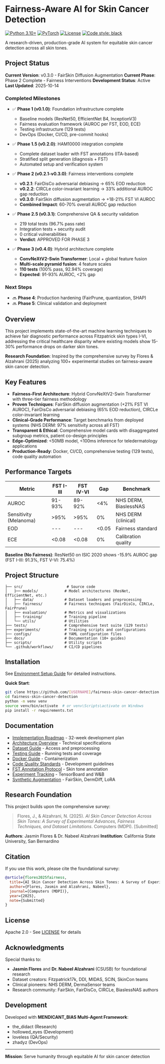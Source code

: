 # Fairness-Aware AI for Skin Cancer Detection

[![Python 3.10+](https://img.shields.io/badge/python-3.10+-blue.svg)](https://www.python.org/downloads/)
[![PyTorch](https://img.shields.io/badge/PyTorch-2.0+-red.svg)](https://pytorch.org/)
[![License](https://img.shields.io/badge/license-Apache%202.0-green.svg)](LICENSE)
[![Code style: black](https://img.shields.io/badge/code%20style-black-000000.svg)](https://github.com/psf/black)

A research-driven, production-grade AI system for equitable skin cancer detection across all skin tones.

## Project Status

**Current Version**: v0.3.0 - FairSkin Diffusion Augmentation
**Current Phase**: Phase 2 Complete - Fairness Interventions
**Development Status**: Active
**Last Updated**: 2025-10-14

### Completed Milestones

- ✅ **Phase 1 (v0.1.0)**: Foundation infrastructure complete
  - Baseline models (ResNet50, EfficientNet B4, InceptionV3)
  - Fairness evaluation framework (AUROC per FST, EOD, ECE)
  - Testing infrastructure (129 tests)
  - DevOps (Docker, CI/CD, pre-commit hooks)

- ✅ **Phase 1.5 (v0.2.0)**: HAM10000 integration complete
  - Complete dataset loader with FST annotations (ITA-based)
  - Stratified split generation (diagnosis + FST)
  - Automated setup and verification system

- ✅ **Phase 2 (v0.2.1-v0.3.0)**: Fairness interventions complete
  - **v0.2.1**: FairDisCo adversarial debiasing → 65% EOD reduction
  - **v0.2.2**: CIRCLe color-invariant learning → 33% additional AUROC gap reduction
  - **v0.3.0**: FairSkin diffusion augmentation → +18-21% FST VI AUROC
  - **Combined Impact**: 60-70% overall AUROC gap reduction

- ✅ **Phase 2.5 (v0.3.1)**: Comprehensive QA & security validation
  - 219 total tests (96.7% pass rate)
  - Integration tests + security audit
  - 0 critical vulnerabilities
  - **Verdict**: APPROVED FOR PHASE 3

- ✅ **Phase 3 (v0.4.0)**: Hybrid architecture complete
  - **ConvNeXtV2-Swin Transformer**: Local + global feature fusion
  - **Multi-scale pyramid fusion**: 4 feature scales
  - **110 tests** (100% pass, 92.94% coverage)
  - **Expected**: 91-93% AUROC, <2% gap

### Next Steps

- 🔜 **Phase 4**: Production hardening (FairPrune, quantization, SHAP)
- 🔜 **Phase 5**: Clinical validation and deployment

## Overview

This project implements state-of-the-art machine learning techniques to achieve fair diagnostic performance across Fitzpatrick skin types I-VI, addressing the critical healthcare disparity where existing models show 15-30% performance drops on darker skin tones.

**Research Foundation**: Inspired by the comprehensive survey by Flores & Alzahrani (2025) analyzing 100+ experimental studies on fairness-aware skin cancer detection.

## Key Features

- **Fairness-First Architecture**: Hybrid ConvNeXtV2-Swin Transformer with three-tier fairness methodology
- **Proven Techniques**: FairSkin diffusion augmentation (+21% FST VI AUROC), FairDisCo adversarial debiasing (65% EOD reduction), CIRCLe color-invariant learning
- **Clinical-Grade Performance**: Target benchmarks from deployed systems (NHS DERM: 97% sensitivity across all FST)
- **Transparent & Ethical**: Comprehensive model cards with disaggregated subgroup metrics, patient co-design principles
- **Edge-Optimized**: <50MB model, <100ms inference for teledermatology applications
- **Production-Ready**: Docker, CI/CD, comprehensive testing (129 tests), code quality automation

## Performance Targets

| Metric | FST I-III | FST IV-VI | Gap | Benchmark |
|--------|-----------|-----------|-----|-----------|
| AUROC | 91-93% | 89-92% | <4% | NHS DERM, BiaslessNAS |
| Sensitivity (Melanoma) | >95% | >95% | 0% | NHS DERM (clinical) |
| EOD | --- | --- | <0.05 | Fairness standard |
| ECE | <0.08 | <0.08 | 0% | Calibration quality |

**Baseline (No Fairness)**: ResNet50 on ISIC 2020 shows -15.9% AUROC gap (FST I-III: 91.3%, FST V-VI: 75.4%)

## Project Structure

```
├── src/                    # Source code
│   ├── models/            # Model architectures (ResNet, EfficientNet, etc.)
│   ├── data/              # Dataset loaders and preprocessing
│   ├── fairness/          # Fairness techniques (FairDisCo, CIRCLe, FairPrune)
│   ├── evaluation/        # Metrics and visualizations
│   ├── training/          # Training pipeline
│   └── utils/             # Utilities
├── tests/                 # Comprehensive test suite (129 tests)
├── experiments/           # Training scripts and configurations
├── configs/               # YAML configuration files
├── docs/                  # Documentation (10+ guides)
├── scripts/               # Utility scripts
└── .github/workflows/     # CI/CD pipelines
```

## Installation

See [Environment Setup Guide](docs/environment_setup.md) for detailed instructions.

**Quick Start**:
```bash
git clone https://github.com/[USERNAME]/fairness-skin-cancer-detection.git
cd fairness-skin-cancer-detection
python -m venv venv
source venv/bin/activate  # or venv\Scripts\activate on Windows
pip install -r requirements.txt
```

## Documentation

- [Implementation Roadmap](docs/roadmap.md) - 32-week development plan
- [Architecture Overview](docs/architecture.md) - Technical specifications
- [Dataset Guide](docs/dataset_access_log.md) - Access and preprocessing
- [Testing Guide](docs/testing_guide.md) - Running tests and coverage
- [Docker Guide](docs/docker_guide.md) - Containerization
- [Code Quality Standards](docs/code_quality_standards.md) - Development guidelines
- [FST Annotation Protocol](docs/fst_annotation_protocol.md) - Skin tone annotation
- [Experiment Tracking](docs/experiment_tracking.md) - TensorBoard and W&B
- [Synthetic Augmentation](docs/synthetic_augmentation.md) - FairSkin, DermDiff, LoRA

## Research Foundation

This project builds upon the comprehensive survey:

> Flores, J., & Alzahrani, N. (2025). *AI Skin Cancer Detection Across Skin Tones: A Survey of Experimental Advances, Fairness Techniques, and Dataset Limitations*. Computers (MDPI). [Submitted]

**Authors**: Jasmin Flores & Dr. Nabeel Alzahrani
**Institution**: California State University, San Bernardino

## Citation

If you use this work, please cite the foundational survey:

```bibtex
@article{flores2025fairness,
  title={AI Skin Cancer Detection Across Skin Tones: A Survey of Experimental Advances, Fairness Techniques, and Dataset Limitations},
  author={Flores, Jasmin and Alzahrani, Nabeel},
  journal={Computers (MDPI)},
  year={2025},
  note={Submitted}
}
```

## License

Apache 2.0 - See [LICENSE](LICENSE) for details

## Acknowledgments

Special thanks to:
- **Jasmin Flores** and **Dr. Nabeel Alzahrani** (CSUSB) for foundational research
- Dataset creators: Fitzpatrick17k, DDI, MIDAS, SCIN, SkinCon teams
- Clinical pioneers: NHS DERM, DermaSensor teams
- Research community: FairSkin, FairDisCo, CIRCLe, BiaslessNAS authors

## Development

Developed with **MENDICANT_BIAS Multi-Agent Framework**:
- the_didact (Research)
- hollowed_eyes (Development)
- loveless (QA/Security)
- zhadyz (DevOps)

---

**Mission**: Serve humanity through equitable AI for skin cancer detection
